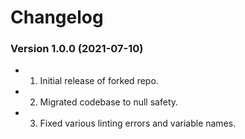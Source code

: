 Changelog
=========

### Version 1.0.0 (2021-07-10)
* 1. Initial release of forked repo.
* 2. Migrated codebase to null safety.
* 3. Fixed various linting errors and variable names.
